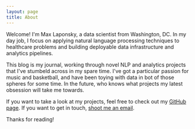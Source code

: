 ```yaml
---
layout: page
title: About
---
```


Welcome! I'm Max Laponsky, a data scientist from Washington, DC. In my day job, I focus on applying natural language processing techniques to healthcare problems and building deployable data infrastructure and analytics pipelines.

This blog is my journal, working through novel NLP and analytics projects that I've stumbeld across in my spare time. I've got a particular passion for music and basketball, and have been toying with data in bot of those spheres for some time. In the future, who knows what projects my latest obsession will take me towards.

If you want to take a look at my projects, feel free to check out my [GitHub page](http://github.com/mlaponsky). If you want to get in touch, [shoot me an email](mailto:).

Thanks for reading!
